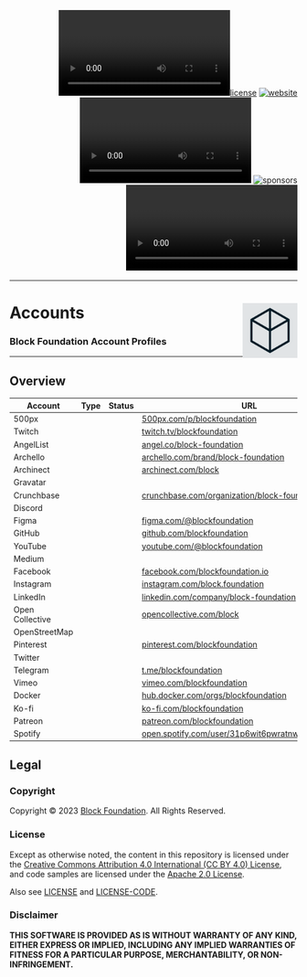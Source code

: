 <div align="right">

  [![license](https://img.shields.io/github/license/block-foundation/block.gl?color=green&label=license&style=flat-square)](LICENSE.md)
  [![website](https://img.shields.io/website?color=blue&down_color=red&down_message=offline&label=website&style=flat-square&up_color=green&up_message=online&url=https%3A%2F%2Fwww.block.gl)](https://www.block.gl)
  ![stars](https://img.shields.io/github/stars/block-foundation/block.gl?color=blue&label=stars&style=flat-square)
  ![sponsors](https://img.shields.io/github/sponsors/geoid-org?color=blue&label=sponsors&style=flat-square)
  ![contributors](https://img.shields.io/github/contributors/block-foundation/block.gl?color=blue&label=contributors&style=flat-square)

</div>

---

<div>
    <img align="right" src="https://raw.githubusercontent.com/block-foundation/brand/master/logo/logo_gray.png" width="96" alt="Block Foundation Logo">
    <h1 align="left">Accounts</h1>
    <h3 align="left">Block Foundation Account Profiles</h3>
</div>

---

## Overview

| Account           | Type          | Status    | URL   |
| ----------------- | ------------- | --------- | ----- |
| 500px             |               |           | [500px.com/p/blockfoundation](https://www.500px.com/p/blockfoundation) |
| Twitch            |               |           | [twitch.tv/blockfoundation](https://www.twitch.tv/blockfoundation) |
| AngelList         |               |           | [angel.co/block-foundation](https://angel.co/block-foundation) |
| Archello          |               |           | [archello.com/brand/block-foundation](https://archello.com/brand/block-foundation) |
| Archinect         |               |           | [archinect.com/block](https://archinect.com/block) |
| Gravatar          |               |           |       |
| Crunchbase        |               |           | [crunchbase.com/organization/block-foundation](https://www.crunchbase.com/organization/block-foundation) |
| Discord           |               |           |       |
| Figma             |               |           | [figma.com/@blockfoundation](https://www.figma.com/@blockfoundation) |
| GitHub            |               |           | [github.com/blockfoundation](https://www.github.com/blockfoundation) |
| YouTube           |               |           | [youtube.com/@blockfoundation](https://www.youtube.com/@blockfoundation) |
| Medium            |               |           |       |
| Facebook          |               |           | [facebook.com/blockfoundation.io](https://www.facebook.com/blockfoundation.io) |
| Instagram         |               |           | [instagram.com/block.foundation](https://instagram.com/block.foundation) |
| LinkedIn          |               |           | [linkedin.com/company/block-foundation](https://www.linkedin.com/company/block-foundation) |
| Open Collective   |               |           | [opencollective.com/block](https://opencollective.com/block) |
| OpenStreetMap     |               |           |       |
| Pinterest         |               |           | [pinterest.com/blockfoundation](https://www.pinterest.com/blockfoundation) |
| Twitter           |               |           |       |
| Telegram          |               |           | [t.me/blockfoundation](https://t.me/blockfoundation) |
| Vimeo             |               |           | [vimeo.com/blockfoundation](https://www.vimeo.com/blockfoundation) |
| Docker            |               |           | [hub.docker.com/orgs/blockfoundation](https://hub.docker.com/orgs/blockfoundation) |
| Ko-fi              |               |           | [ko-fi.com/blockfoundation](https://www.ko-fi.com/blockfoundation) |
| Patreon           |               |           | [patreon.com/blockfoundation](https://www.patreon.com/blockfoundation) |
| Spotify           |               |           | [open.spotify.com/user/31p6wit6pwratnwob6tzjd2os56e](https://open.spotify.com/user/31p6wit6pwratnwob6tzjd2os56e) |

## Legal

### Copyright

Copyright &copy; 2023 [Block Foundation](https://www.blockfoundation.io/ "Block Foundation website"). All Rights Reserved.

### License

Except as otherwise noted, the content in this repository is licensed under the
[Creative Commons Attribution 4.0 International (CC BY 4.0) License](https://creativecommons.org/licenses/by/4.0/), and
code samples are licensed under the [Apache 2.0 License](http://www.apache.org/licenses/LICENSE-2.0).

Also see [LICENSE](https://github.com/block-foundation/community/blob/master/LICENSE) and [LICENSE-CODE](https://github.com/block-foundation/community/blob/master/LICENSE-CODE).

### Disclaimer

**THIS SOFTWARE IS PROVIDED AS IS WITHOUT WARRANTY OF ANY KIND, EITHER EXPRESS OR IMPLIED, INCLUDING ANY IMPLIED WARRANTIES OF FITNESS FOR A PARTICULAR PURPOSE, MERCHANTABILITY, OR NON-INFRINGEMENT.**
